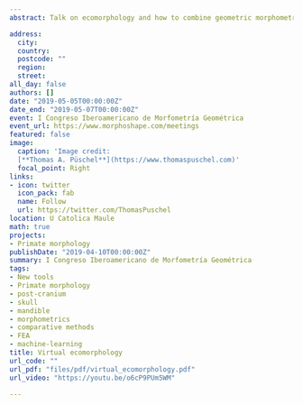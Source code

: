 ```yaml
---
abstract: Talk on ecomorphology and how to combine geometric morphometrics, biomechanics and PCMs

address:
  city: 
  country: 
  postcode: ""
  region: 
  street: 
all_day: false
authors: []
date: "2019-05-05T00:00:00Z"
date_end: "2019-05-07T00:00:00Z"
event: I Congreso Iberoamericano de Morfometría Geométrica
event_url: https://www.morphoshape.com/meetings
featured: false
image:
  caption: 'Image credit: 
  [**Thomas A. Püschel**](https://www.thomaspuschel.com)'
  focal_point: Right
links:
- icon: twitter
  icon_pack: fab
  name: Follow
  url: https://twitter.com/ThomasPuschel
location: U Catolica Maule
math: true
projects:
- Primate morphology
publishDate: "2019-04-10T00:00:00Z"
summary: I Congreso Iberoamericano de Morfometría Geométrica
tags:
- New tools
- Primate morphology
- post-cranium
- skull
- mandible
- morphometrics
- comparative methods
- FEA
- machine-learning
title: Virtual ecomorphology
url_code: ""
url_pdf: "files/pdf/virtual_ecomorphology.pdf"
url_video: "https://youtu.be/o6cP9PUm5WM"

---
```


